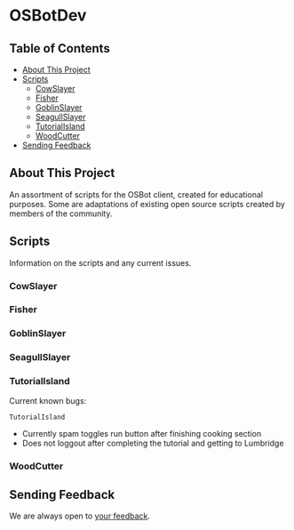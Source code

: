 # OSBotDev



## Table of Contents

- [About This Project](#about-this-project)
- [Scripts](#scripts)
  - [CowSlayer](#cowslayer)
  - [Fisher](#fisher)
  - [GoblinSlayer](#goblinslayer)
  - [SeagullSlayer](#seagullslayer)
  - [TutorialIsland](#tutorialisland)
  - [WoodCutter](#woodcutter)
- [Sending Feedback](#sending-feedback)

## About This Project

An assortment of scripts for the OSBot client, created for 
educational purposes. Some are adaptations of existing open source
scripts created by members of the community.

## Scripts

Information on the scripts and any current issues.

### CowSlayer
### Fisher
### GoblinSlayer
### SeagullSlayer
### TutorialIsland
Current known bugs:

`TutorialIsland` 
  * Currently spam toggles run button after finishing cooking section
  * Does not loggout after completing the tutorial and getting to Lumbridge
### WoodCutter



## Sending Feedback

We are always open to [your feedback](https://github.com/SaturdayAM/reactive-games/issues).